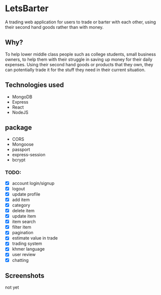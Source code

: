 # LetsBarter

A trading web application for users to trade or barter with each other, using their second hand goods rather than with money.

## Why?
To help lower middle class people such as college students, small business owners, to help them with their struggle in saving up money for their daily expenses. Using their second hand goods or products that they own, they can potentially trade it for the stuff they need in their current situation.

## Technologies used
- MongoDB
- Express
- React
- NodeJS
## package
- CORS
- Mongoose
- passport
- express-session
- bcrypt

### TODO:
- [x] account login/signup
- [x] logout
- [x] update profile
- [x] add item
- [x] category
- [x] delete item
- [x] update item
- [x] item search
- [x] filter item
- [x] pagination
- [x] estimate value in trade
- [x] trading system
- [x] khmer language
- [x] user review
- [x] chatting

## Screenshots
not yet